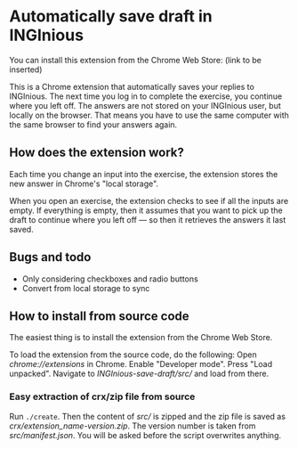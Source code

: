# Automatically save draft in INGInious

You can install this extension from the Chrome Web Store: (link to be inserted)

This is a Chrome extension that automatically saves your replies to INGInious. The next time you log in to complete the exercise, you continue where you left off. The answers are not stored on your INGInious user, but locally on the browser. That means you have to use the same computer with the same browser to find your answers again.

## How does the extension work?

Each time you change an input into the exercise, the extension stores the new answer in Chrome's "local storage".

When you open an exercise, the extension checks to see if all the inputs are empty. If everything is empty, then it assumes that you want to pick up the draft to continue where you left off &mdash; so then it retrieves the answers it last saved.

## Bugs and todo

* Only considering checkboxes and radio buttons
* Convert from local storage to sync

## How to install from source code

The easiest thing is to install the extension from the Chrome Web Store.

To load the extension from the source code, do the following: Open *chrome://extensions* in Chrome. Enable "Developer mode". Press "Load unpacked". Navigate to *INGInious-save-draft/src/* and load from there.

### Easy extraction of crx/zip file from source

Run `./create`. Then the content of *src/* is zipped and the zip file is saved as *crx/extension_name-version.zip*. The version number is taken from *src/manifest.json*. You will be asked before the script overwrites anything.
